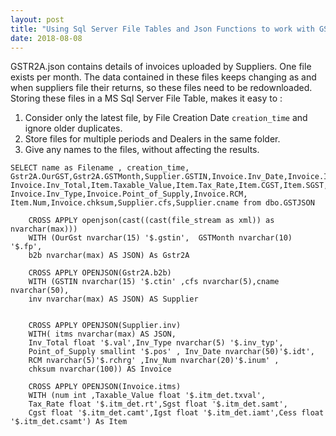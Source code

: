 ```yaml
---
layout: post
title: "Using Sql Server File Tables and Json Functions to work with GSTR2A Files "
date: 2018-08-08
---
```


GSTR2A.json contains details of invoices uploaded by Suppliers. One file exists per month. The data contained in these files keeps changing as and when suppliers file their returns, so these files need to be redownloaded. Storing these files in a  MS Sql Server File Table, makes it easy to :

1. Consider only the latest file, by File Creation Date  `creation_time` and ignore older duplicates.
2. Store files for multiple periods and Dealers in the same folder.
3. Give any names to the files, without affecting the results.

```
SELECT name as Filename , creation_time,
Gstr2A.OurGST,Gstr2A.GSTMonth,Supplier.GSTIN,Invoice.Inv_Date,Invoice.Inv_Num,
Invoice.Inv_Total,Item.Taxable_Value,Item.Tax_Rate,Item.CGST,Item.SGST,Item.IGST,Item.Cess,
Invoice.Inv_Type,Invoice.Point_of_Supply,Invoice.RCM,
Item.Num,Invoice.chksum,Supplier.cfs,Supplier.cname from dbo.GSTJSON 

	CROSS APPLY openjson(cast((cast(file_stream as xml)) as nvarchar(max))) 
	WITH (OurGst nvarchar(15) '$.gstin',  GSTMonth nvarchar(10) '$.fp', 
	b2b nvarchar(max) AS JSON) As Gstr2A

	CROSS APPLY OPENJSON(Gstr2A.b2b)
	WITH (GSTIN nvarchar(15) '$.ctin' ,cfs nvarchar(5),cname nvarchar(50),
	inv nvarchar(max) AS JSON) AS Supplier
		   

	CROSS APPLY OPENJSON(Supplier.inv)
	WITH( itms nvarchar(max) AS JSON,
	Inv_Total float '$.val',Inv_Type nvarchar(5) '$.inv_typ',
	Point_of_Supply smallint '$.pos' , Inv_Date nvarchar(50)'$.idt',
	RCM nvarchar(5)'$.rchrg' ,Inv_Num nvarchar(20)'$.inum' ,
	chksum nvarchar(100)) AS Invoice

	CROSS APPLY OPENJSON(Invoice.itms)
	WITH (num int ,Taxable_Value float '$.itm_det.txval',
	Tax_Rate float '$.itm_det.rt',Sgst float '$.itm_det.samt',
	Cgst float '$.itm_det.camt',Igst float '$.itm_det.iamt',Cess float '$.itm_det.csamt') As Item

```
